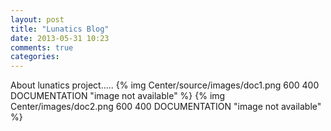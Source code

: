 ```yaml
---
layout: post
title: "Lunatics Blog"
date: 2013-05-31 10:23
comments: true
categories:
---
```

About lunatics project.....
{% img Center/source/images/doc1.png 600 400 DOCUMENTATION "image not available" %}
{% img Center/images/doc2.png 600 400 DOCUMENTATION "image not available" %}


